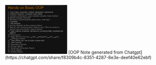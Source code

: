 <img src="./images/agenda.png" alt="agenda" width="200"/>
[OOP Note generated from Chatgpt](https://chatgpt.com/share/f8309b4c-8351-4287-8e3e-deef40e62ebf)
